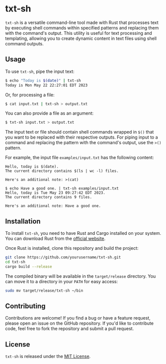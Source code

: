 # txt-sh

`txt-sh` is a versatile command-line tool made with Rust that processes text by
executing shell commands within specified patterns and replacing them with the
command's output. This utility is useful for text processing and templating,
allowing you to create dynamic content in text files using shell command
outputs.

## Usage

To use `txt-sh`, pipe the input text:

```bash
$ echo "Today is $(date)" | txt-sh
Today is Mon May 22 22:27:01 EDT 2023
```

Or, for processing a file:

```bash
$ cat input.txt | txt-sh > output.txt
```

You can also provide a file as an argument:

```bash
$ txt-sh input.txt > output.txt
```

The input text or file should contain shell commands wrapped in `$()` that you
want to be replaced with their respective outputs. For piping input to a
command and replacing the pattern with the command's output, use the `>()`
pattern.

For example, the input file `examples/input.txt` has the following content:

```
Hello, today is $(date).
The current directory contains $(ls | wc -l) files.

Here's an additional note: >(cat)
```

```
$ echo Have a good one. | txt-sh examples/input.txt
Hello, today is Tue May 23 09:27:42 EDT 2023.
The current directory contains 9 files.

Here's an additional note: Have a good one.
```

## Installation

To install `txt-sh`, you need to have Rust and Cargo installed on your system. You can download Rust from the [official website](https://www.rust-lang.org/tools/install).

Once Rust is installed, clone this repository and build the project:

```bash
git clone https://github.com/yourusername/txt-sh.git
cd txt-sh
cargo build --release
```

The compiled binary will be available in the `target/release` directory. You can move it to a directory in your `PATH` for easy access:

```bash
sudo mv target/release/txt-sh ~/bin
```

## Contributing

Contributions are welcome! If you find a bug or have a feature request, please open an issue on the GitHub repository. If you'd like to contribute code, feel free to fork the repository and submit a pull request.

## License

`txt-sh` is released under the [MIT License](LICENSE).
